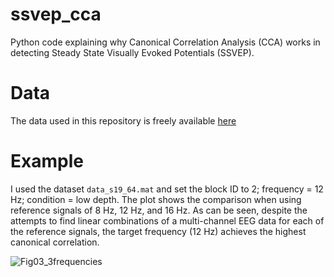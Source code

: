 # ssvep_cca
Python code explaining why Canonical Correlation Analysis (CCA) works in detecting Steady State Visually Evoked Potentials (SSVEP).

# Data
The data used in this repository is freely available [here](https://springernature.figshare.com/collections/An_open_dataset_for_human_SSVEPs_in_the_frequency_range_of_1-60_Hz/6752910/1)

# Example

I used the dataset `data_s19_64.mat` and set the block ID to 2; frequency = 12 Hz; condition = low depth. The plot shows the comparison when using reference signals of 8 Hz, 12 Hz, and 16 Hz. As can be seen, despite the attempts to find linear combinations of a multi-channel EEG data for each of the reference signals, the target frequency (12 Hz) achieves the highest canonical correlation.

![Fig03_3frequencies](https://github.com/user-attachments/assets/27583d2a-db4c-4e46-98e3-709ec9c4e387)
